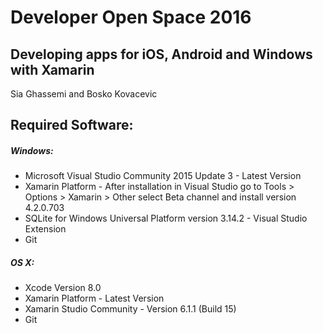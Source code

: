 # Developer Open Space 2016
## Developing apps for iOS, Android and Windows with Xamarin
Sia Ghassemi and Bosko Kovacevic
## Required Software:

##### Windows:
* Microsoft Visual Studio Community 2015 Update 3 - Latest Version
* Xamarin Platform - After installation in Visual Studio go to Tools > Options > Xamarin > Other select Beta channel and install version 4.2.0.703
* SQLite for Windows Universal Platform version 3.14.2 - Visual Studio Extension
* Git

##### OS X:

* Xcode Version 8.0
* Xamarin Platform - Latest Version
* Xamarin Studio Community - Version 6.1.1 (Build 15)		 	
* Git
